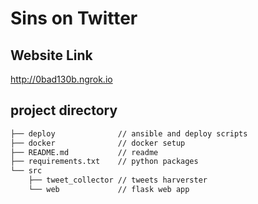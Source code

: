 # Sins on Twitter

## Website Link
http://0bad130b.ngrok.io

## project directory
```bash
├── deploy              // ansible and deploy scripts
├── docker              // docker setup
├── README.md           // readme
├── requirements.txt    // python packages
└── src
    ├── tweet_collector // tweets harverster
    └── web             // flask web app
       
```
